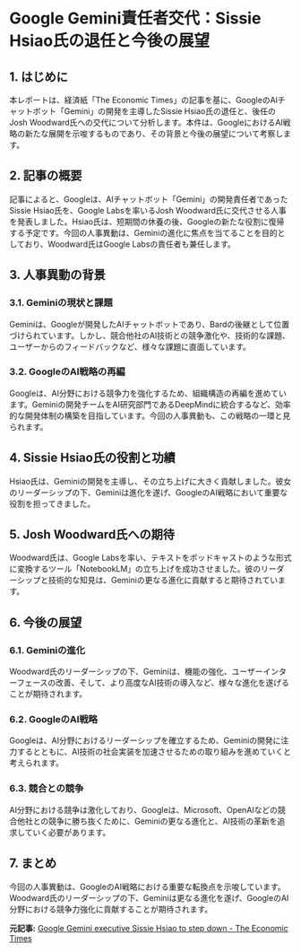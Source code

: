 # Google Gemini責任者交代：Sissie Hsiao氏の退任と今後の展望

## 1. はじめに

本レポートは、経済紙「The Economic Times」の記事を基に、GoogleのAIチャットボット「Gemini」の開発を主導したSissie Hsiao氏の退任と、後任のJosh Woodward氏への交代について分析します。本件は、GoogleにおけるAI戦略の新たな展開を示唆するものであり、その背景と今後の展望について考察します。

## 2. 記事の概要

記事によると、Googleは、AIチャットボット「Gemini」の開発責任者であったSissie Hsiao氏を、Google Labsを率いるJosh Woodward氏に交代させる人事を発表しました。Hsiao氏は、短期間の休養の後、Googleの新たな役割に復帰する予定です。今回の人事異動は、Geminiの進化に焦点を当てることを目的としており、Woodward氏はGoogle Labsの責任者も兼任します。

## 3. 人事異動の背景

### 3.1. Geminiの現状と課題

Geminiは、Googleが開発したAIチャットボットであり、Bardの後継として位置づけられています。しかし、競合他社のAI技術との競争激化や、技術的な課題、ユーザーからのフィードバックなど、様々な課題に直面しています。

### 3.2. GoogleのAI戦略の再編

Googleは、AI分野における競争力を強化するため、組織構造の再編を進めています。Geminiの開発チームをAI研究部門であるDeepMindに統合するなど、効率的な開発体制の構築を目指しています。今回の人事異動も、この戦略の一環と見られます。

## 4. Sissie Hsiao氏の役割と功績

Hsiao氏は、Geminiの開発を主導し、その立ち上げに大きく貢献しました。彼女のリーダーシップの下、Geminiは進化を遂げ、GoogleのAI戦略において重要な役割を担ってきました。

## 5. Josh Woodward氏への期待

Woodward氏は、Google Labsを率い、テキストをポッドキャストのような形式に変換するツール「NotebookLM」の立ち上げを成功させました。彼のリーダーシップと技術的な知見は、Geminiの更なる進化に貢献すると期待されています。

## 6. 今後の展望

### 6.1. Geminiの進化

Woodward氏のリーダーシップの下、Geminiは、機能の強化、ユーザーインターフェースの改善、そして、より高度なAI技術の導入など、様々な進化を遂げることが期待されます。

### 6.2. GoogleのAI戦略

Googleは、AI分野におけるリーダーシップを確立するため、Geminiの開発に注力するとともに、AI技術の社会実装を加速させるための取り組みを進めていくと考えられます。

### 6.3. 競合との競争

AI分野における競争は激化しており、Googleは、Microsoft、OpenAIなどの競合他社との競争に勝ち抜くために、Geminiの更なる進化と、AI技術の革新を追求していく必要があります。

## 7. まとめ

今回の人事異動は、GoogleのAI戦略における重要な転換点を示唆しています。Woodward氏のリーダーシップの下、Geminiは更なる進化を遂げ、GoogleのAI分野における競争力強化に貢献することが期待されます。



**元記事:** [Google Gemini executive Sissie Hsiao to step down - The Economic Times](https://m.economictimes.com/tech/technology/google-gemini-executive-sissie-hsiao-to-step-down/articleshow/119924565.cms)